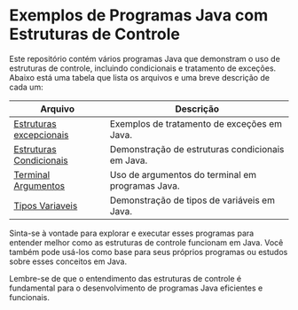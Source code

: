 # Exemplos de Programas Java com Estruturas de Controle

Este repositório contém vários programas Java que demonstram o uso de estruturas de controle, incluindo condicionais e tratamento de exceções. Abaixo está uma tabela que lista os arquivos e uma breve descrição de cada um:

| Arquivo                          | Descrição                                           |
|----------------------------------|-----------------------------------------------------|
| [Estruturas excepcionais](https://github.com/DurezahGeek/java__exercitando/tree/main/Estrturas%20excepcionais)    | Exemplos de tratamento de exceções em Java.        |
| [Estruturas Condicionais](https://github.com/DurezahGeek/java__exercitando/tree/main/Estruturas%20Condicionais)    | Demonstração de estruturas condicionais em Java.   |
| [Terminal Argumentos](https://github.com/DurezahGeek/java__exercitando/tree/main/terminalArgumentos)        | Uso de argumentos do terminal em programas Java.   |
| [Tipos Variaveis](https://github.com/DurezahGeek/java__exercitando/tree/main/TiposVariaveis)         | Demonstração de tipos de variáveis em Java.        |

Sinta-se à vontade para explorar e executar esses programas para entender melhor como as estruturas de controle funcionam em Java. Você também pode usá-los como base para seus próprios programas ou estudos sobre esses conceitos em Java.

Lembre-se de que o entendimento das estruturas de controle é fundamental para o desenvolvimento de programas Java eficientes e funcionais.


